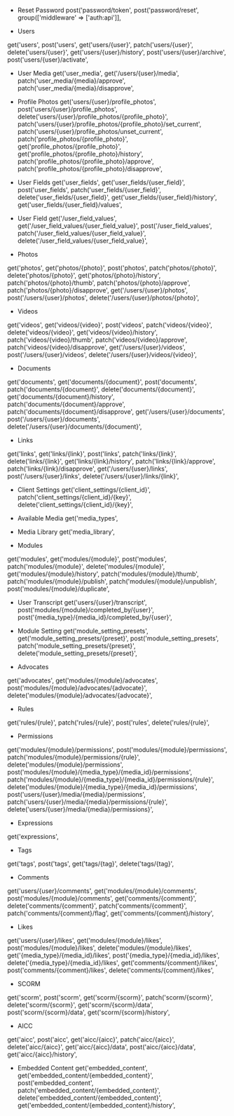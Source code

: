 
* Reset Password
post('password/token',
post('password/reset',
group(['middleware' => ['auth:api']],

* Users

get('users',
post('users',
get('users/{user}',
patch('users/{user}',
delete('users/{user}',
get('users/{user}/history',
post('users/{user}/archive',
post('users/{user}/activate',

* User Media
get('user_media',
get('/users/{user}/media',
patch('user_media/{media}/approve',
patch('user_media/{media}/disapprove',

* Profile Photos
get('users/{user}/profile_photos',
post('users/{user}/profile_photos',
delete('users/{user}/profile_photos/{profile_photo}',
patch('users/{user}/profile_photos/{profile_photo}/set_current',
patch('users/{user}/profile_photos/unset_current',
patch('profile_photos/{profile_photo}',
get('profile_photos/{profile_photo}',
get('profile_photos/{profile_photo}/history',
patch('profile_photos/{profile_photo}/approve',
patch('profile_photos/{profile_photo}/disapprove',

* User Fields
get('user_fields',
get('user_fields/{user_field}',
post('user_fields',
patch('user_fields/{user_field}',
delete('user_fields/{user_field}',
get('user_fields/{user_field}/history',
get('user_fields/{user_field}/values',

* User Field
get('/user_field_values',
get('/user_field_values/{user_field_value}',
post('/user_field_values',
patch('/user_field_values/{user_field_value}',
delete('/user_field_values/{user_field_value}',

* Photos

get('photos',
get('photos/{photo}',
post('photos',
patch('photos/{photo}',
delete('photos/{photo}',
get('photos/{photo}/history',
patch('photos/{photo}/thumb',
patch('photos/{photo}/approve',
patch('photos/{photo}/disapprove',
get('/users/{user}/photos',
post('/users/{user}/photos',
delete('/users/{user}/photos/{photo}',

* Videos

get('videos',
get('videos/{video}',
post('videos',
patch('videos/{video}',
delete('videos/{video}',
get('videos/{video}/history',
patch('videos/{video}/thumb',
patch('videos/{video}/approve',
patch('videos/{video}/disapprove',
get('/users/{user}/videos',
post('/users/{user}/videos',
delete('/users/{user}/videos/{video}',

* Documents

get('documents',
get('documents/{document}',
post('documents',
patch('documents/{document}',
delete('documents/{document}',
get('documents/{document}/history',
patch('documents/{document}/approve',
patch('documents/{document}/disapprove',
get('/users/{user}/documents',
post('/users/{user}/documents',
delete('/users/{user}/documents/{document}',

* Links

get('links',
get('links/{link}',
post('links',
patch('links/{link}',
delete('links/{link}',
get('links/{link}/history',
patch('links/{link}/approve',
patch('links/{link}/disapprove',
get('/users/{user}/links',
post('/users/{user}/links',
delete('/users/{user}/links/{link}',

* Client Settings
get('client_settings/{client_id}',
patch('client_settings/{client_id}/{key}',
delete('client_settings/{client_id}/{key}',

* Available Media
get('media_types',

* Media Library
get('media_library',

* Modules

get('modules',
get('modules/{module}',
post('modules',
patch('modules/{module}',
delete('modules/{module}',
get('modules/{module}/history',
patch('modules/{module}/thumb',
patch('modules/{module}/publish',
patch('modules/{module}/unpublish',
post('modules/{module}/duplicate',

* User Transcript
get('users/{user}/transcript',
post('modules/{module}/completed_by/{user}',
post('{media_type}/{media_id}/completed_by/{user}',

* Module Setting
get('module_setting_presets',
get('module_setting_presets/{preset}',
post('module_setting_presets',
patch('module_setting_presets/{preset}',
delete('module_setting_presets/{preset}',

* Advocates

get('advocates',
get('modules/{module}/advocates',
post('modules/{module}/advocates/{advocate}',
delete('modules/{module}/advocates/{advocate}',

* Rules

get('rules/{rule}',
patch('rules/{rule}',
post('rules',
delete('rules/{rule}',

* Permissions

get('modules/{module}/permissions',
post('modules/{module}/permissions',
patch('modules/{module}/permissions/{rule}',
delete('modules/{module}/permissions',
post('modules/{module}/{media_type}/{media_id}/permissions',
patch('modules/{module}/{media_type}/{media_id}/permissions/{rule}',
delete('modules/{module}/{media_type}/{media_id}/permissions',
post('users/{user}/media/{media}/permissions',
patch('users/{user}/media/{media}/permissions/{rule}',
delete('users/{user}/media/{media}/permissions}',

* Expressions

get('expressions',

* Tags

get('tags',
post('tags',
get('tags/{tag}',
delete('tags/{tag}',

* Comments

get('users/{user}/comments',
get('modules/{module}/comments',
post('modules/{module}/comments',
get('comments/{comment}',
delete('comments/{comment}',
patch('comments/{comment}',
patch('comments/{comment}/flag',
get('comments/{comment}/history',

* Likes

get('users/{user}/likes',
get('modules/{module}/likes',
post('modules/{module}/likes',
delete('modules/{module}/likes',
get('{media_type}/{media_id}/likes',
post('{media_type}/{media_id}/likes',
delete('{media_type}/{media_id}/likes',
get('comments/{comment}/likes',
post('comments/{comment}/likes',
delete('comments/{comment}/likes',

* SCORM

get('scorm',
post('scorm',
get('scorm/{scorm}',
patch('scorm/{scorm}',
delete('scorm/{scorm}',
get('scorm/{scorm}/data',
post('scorm/{scorm}/data',
get('scorm/{scorm}/history',

* AICC

get('aicc',
post('aicc',
get('aicc/{aicc}',
patch('aicc/{aicc}',
delete('aicc/{aicc}',
get('aicc/{aicc}/data',
post('aicc/{aicc}/data',
get('aicc/{aicc}/history',

* Embedded Content
get('embedded_content',
get('embedded_content/{embedded_content}',
post('embedded_content',
patch('embedded_content/{embedded_content}',
delete('embedded_content/{embedded_content}',
get('embedded_content/{embedded_content}/history',
